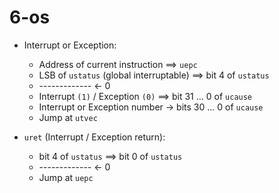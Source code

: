 # 6-os

- Interrupt or Exception:

	- Address of current instruction $\implies$ `uepc`
	- LSB of `ustatus` (global interruptable) $\implies$ bit 4 of `ustatus`
	- ------------- <- 0
	- Interrupt `(1)` / Exception `(0)` $\implies$ bit 31 $\dots$ 0 of `ucause`
	- Interrupt or Exception number -> bits 30 $\dots$ 0 of `ucause`
	- Jump at `utvec`

- `uret` (Interrupt / Exception return):

	- bit 4 of `ustatus` $\implies$ bit 0 of `ustatus`
    - ------------- <- 0
	- Jump at `uepc`
	

